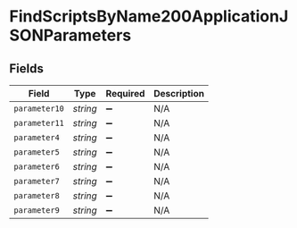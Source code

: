 # FindScriptsByName200ApplicationJSONParameters


## Fields

| Field              | Type               | Required           | Description        |
| ------------------ | ------------------ | ------------------ | ------------------ |
| `parameter10`      | *string*           | :heavy_minus_sign: | N/A                |
| `parameter11`      | *string*           | :heavy_minus_sign: | N/A                |
| `parameter4`       | *string*           | :heavy_minus_sign: | N/A                |
| `parameter5`       | *string*           | :heavy_minus_sign: | N/A                |
| `parameter6`       | *string*           | :heavy_minus_sign: | N/A                |
| `parameter7`       | *string*           | :heavy_minus_sign: | N/A                |
| `parameter8`       | *string*           | :heavy_minus_sign: | N/A                |
| `parameter9`       | *string*           | :heavy_minus_sign: | N/A                |